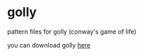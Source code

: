 # golly
pattern files for golly (conway's game of life)

you can download golly <a href='http://golly.sourceforge.com'>here</a>
